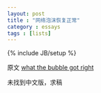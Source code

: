 ```yaml
---
layout: post
title : "网络泡沫恢复正常"
category : essays
tags : [lists]
---
```

{% include JB/setup %}

原文 [what the bubble got right](http://www.paulgraham.com/bubble.html)  

未找到中文版，求稿  
